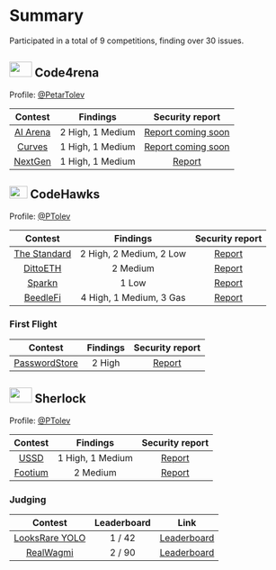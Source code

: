 # Summary

Participated in a total of 9 competitions, finding over 30 issues.

## <img src="https://code4rena.com/images/c4-logo-icon.svg" width=40 height=27> Code4rena

Profile: [@PetarTolev](https://code4rena.com/@PetarTolev)

|                          Contest                          |     Findings     |                 Security report                 |
| :-------------------------------------------------------: | :--------------: | :---------------------------------------------: |
| [AI Arena](https://code4rena.com/audits/2024-02-ai-arena) | 2 High, 1 Medium | [Report coming soon](./Code4rena/AI%20Arena.md) |
|   [Curves](https://code4rena.com/audits/2024-01-curves)   | 1 High, 1 Medium |   [Report coming soon](./Code4rena/Curves.md)   |
|  [NextGen](https://code4rena.com/audits/2023-10-nextgen)  | 1 High, 1 Medium |        [Report](./Code4rena/NextGen.md)         |

## <img src="https://488899568-files.gitbook.io/~/files/v0/b/gitbook-x-prod.appspot.com/o/spaces%2F03192NVKR2mN0yJAWWw2%2Ficon%2FOmYGiYBZiojdHQYJau68%2FLogo%20-%20Colors.svg?alt=media&token=11e40a11-7369-4e63-b900-2d5f9d3efaa5" width=32 height=22> CodeHawks

Profile: [@PTolev](https://www.codehawks.com/profile/clk3wuu9e000kmf08tbdth8ir)

|                                   Contest                                    |        Findings         |             Security report             |
| :--------------------------------------------------------------------------: | :---------------------: | :-------------------------------------: |
| [The Standard](https://www.codehawks.com/contests/clql6lvyu0001mnje1xpqcuvl) | 2 High, 2 Medium, 2 Low | [Report](./Codehawks/The%20Standard.md) |
|   [DittoETH](https://www.codehawks.com/contests/clm871gl00001mp081mzjdlwc)   |        2 Medium         |     [Report](./Codehawks/Ditto.md)      |
|    [Sparkn](https://www.codehawks.com/contests/cllcnja1h0001lc08z7w0orxx)    |          1 Low          |     [Report](./Codehawks/Sparkn.md)     |
|   [BeedleFi](https://www.codehawks.com/contests/clkbo1fa20009jr08nyyf9wbx)   | 4 High, 1 Medium, 3 Gas |    [Report](./Codehawks/BeedleFi.md)    |

### First Flight

|                                    Contest                                    | Findings |                           Security report                            |
| :---------------------------------------------------------------------------: | :------: | :------------------------------------------------------------------: |
| [PasswordStore](https://www.codehawks.com/contests/clnuo221v0001l50aomgo4nyn) |  2 High  | [Report](https://www.codehawks.com/report/clnuo221v0001l50aomgo4nyn) |

## <img src="https://audits.sherlock.xyz/_next/static/media/sherlock_logo.bf519c9e.svg" width=40 height=27> Sherlock

Profile: [@PTolev](https://audits.sherlock.xyz/watson/PTolev)

|                      Contest                       |     Findings     |         Security report         |
| :------------------------------------------------: | :--------------: | :-----------------------------: |
|  [USSD](https://audits.sherlock.xyz/contests/82)   | 1 High, 1 Medium |  [Report](./Sherlock/USSD.md)   |
| [Footium](https://audits.sherlock.xyz/contests/71) |     2 Medium     | [Report](./Sherlock/Footium.md) |

### Judging

|                          Contest                           | Leaderboard |                                    Link                                     |
| :--------------------------------------------------------: | :---------: | :-------------------------------------------------------------------------: |
| [LooksRare YOLO](https://audits.sherlock.xyz/contests/163) |   1 / 42    | [Leaderboard](https://audits.sherlock.xyz/contests/163/judging-leaderboard) |
|    [RealWagmi](https://audits.sherlock.xyz/contests/88)    |   2 / 90    | [Leaderboard](https://audits.sherlock.xyz/contests/88/judging-leaderboard)  |
